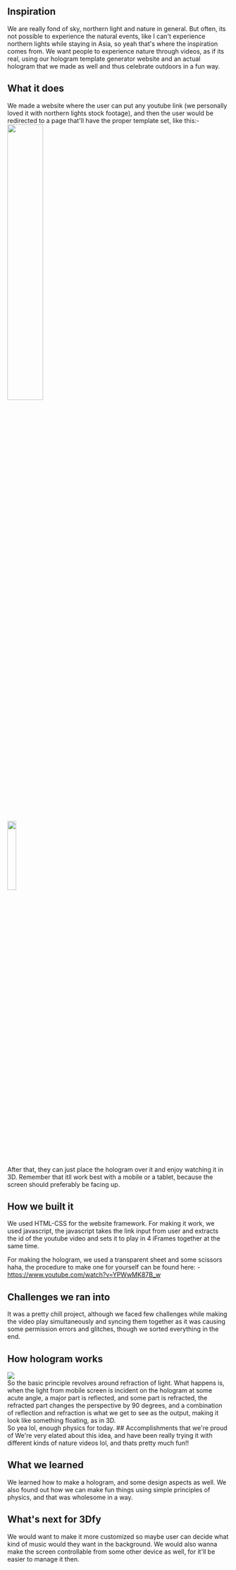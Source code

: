 ## Inspiration
We are really fond of sky, northern light and nature in general. But often, its not possible to experience the natural events, like I can't experience northern lights while staying in Asia, so yeah that's where the inspiration comes from. We want people to experience nature through videos, as if its real, using our hologram template generator website and an actual hologram that we made as well and thus celebrate outdoors in a fun way.

## What it does
We made a website where the user can put any youtube link (we personally loved it with northern lights stock footage), and then the user would be redirected to a page that'll have the proper template set, like this:- <br>
<img src = "https://media.discordapp.net/attachments/798212050496126976/891661787269828638/unknown.png" width="40%"/> <br><br>
<img src="https://cdn.discordapp.com/attachments/873911460055642152/891673051790458900/PicsArt_09-26-06.39.52.jpg" width="20%"/>
<br>
After that, they can just place the hologram over it and enjoy watching it in 3D. Remember that itll work best with a mobile or a tablet, because the screen should preferably be facing up.


## How we built it
We used HTML-CSS for the website framework. For making it work, we used javascript, the javascript takes the link input from user and extracts the id of the youtube video and sets it to play in 4 iFrames together at the same time.
<br>

For making the hologram, we used a transparent sheet and some scissors haha, the procedure to make one for yourself can be found here: -
https://www.youtube.com/watch?v=YPWwMK87B_w
## Challenges we ran into
It was a pretty chill project, although we faced few challenges while making the video play simultaneously and syncing them together as it was causing some permission errors and glitches, though we sorted everything in the end.
## How hologram works
<img src="https://static.sciencelearn.org.nz/images/images/000/000/049/embed/Refraction-of-light-in-water20150805-30610-expmepedited.png?" />
<br>
So the basic principle revolves around refraction of light. What happens is, when the light from mobile screen is incident on the hologram at some acute angle, a major part is reflected, and some part is refracted, the refracted part changes the perspective by 90 degrees, and a combination of reflection and refraction is what we get to see as the output, making it look like something floating, as in 3D. <br>
So yea lol, enough physics for today. 
## Accomplishments that we're proud of
We're very elated about this idea, and have been really trying it with different kinds of nature videos lol, and thats pretty much fun!!

## What we learned
We learned how to make a hologram, and some design aspects as well. We also found out how we can make fun things using simple principles of physics, and that was wholesome in a way.

## What's next for 3Dfy
We would want to make it more customized so maybe user can decide what kind of music would they want in the background. We would also wanna make the screen controllable from some other device as well, for it'll be easier to manage it then.
